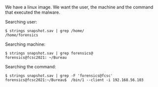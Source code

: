 We have a linux image.
We want the user, the machine and the command that executed the malware.

Searching user:
```
$ strings snapshot.sav | grep /home/
/home/forensics
```

Searching machine:
```
$ strings snapshot.sav | grep forensics@
forensics@fcsc2021: ~/Bureau
```

Searching the command:
```
$ strings snapshot.sav | grep -F 'forensics@fcsc'
forensics@fcsc2021:~/Bureau$  /bin/1 --client -i 192.168.56.103
```
